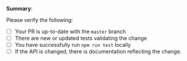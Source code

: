 <!--
Thank you for submitting a pull request!

Refer to CONTRIBUTING.MD for more details: https://github.com/harrysolovay/node-package-template/blob/master/CONTRIBUTING.md
-->

**Summary**:

Please verify the following:

* [ ] Your PR is up-to-date with the `master` branch
* [ ] There are new or updated tests validating the change
* [ ] You have successfully run `npm run test` locally
* [ ] If the API is changed, there is documentation reflecting the change.
